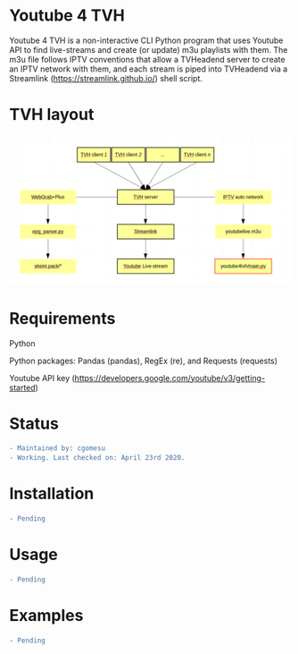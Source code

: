 # Youtube 4 TVH
Youtube 4 TVH is a non-interactive CLI Python program that uses Youtube API to 
find live-streams and create (or update) m3u playlists with them. The m3u file 
follows IPTV conventions that allow a TVHeadend server to create an IPTV network 
with them, and each stream is piped into TVHeadend via a Streamlink 
(https://streamlink.github.io/) shell script.

# TVH layout

![TVH layout](img/tvhlayout.png)

# Requirements
Python

Python packages: Pandas (pandas), RegEx (re), and Requests (requests)

Youtube API key (https://developers.google.com/youtube/v3/getting-started)

# Status
```diff
- Maintained by: cgomesu
- Working. Last checked on: April 23rd 2020.
```

# Installation
```diff
- Pending
```

# Usage
```diff
- Pending
```

# Examples
```diff
- Pending
```